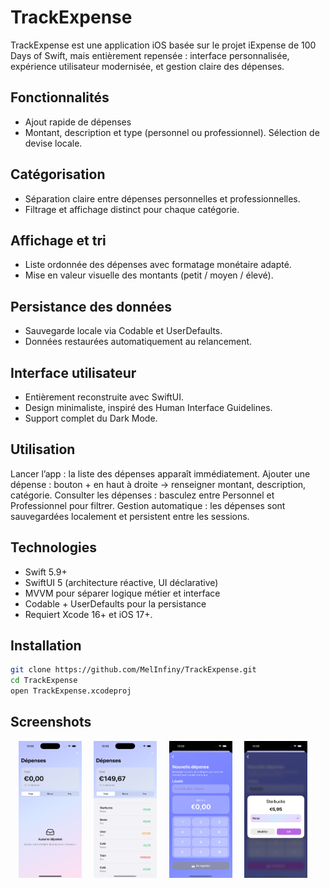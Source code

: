# TrackExpense
TrackExpense est une application iOS basée sur le projet iExpense de 100 Days of Swift, mais entièrement repensée : interface personnalisée, expérience utilisateur modernisée, et gestion claire des dépenses.

## Fonctionnalités
- Ajout rapide de dépenses
- Montant, description et type (personnel ou professionnel).
Sélection de devise locale.

## Catégorisation
- Séparation claire entre dépenses personnelles et professionnelles.
- Filtrage et affichage distinct pour chaque catégorie.

## Affichage et tri
- Liste ordonnée des dépenses avec formatage monétaire adapté.
- Mise en valeur visuelle des montants (petit / moyen / élevé).

## Persistance des données
- Sauvegarde locale via Codable et UserDefaults.
- Données restaurées automatiquement au relancement.

## Interface utilisateur
- Entièrement reconstruite avec SwiftUI.
- Design minimaliste, inspiré des Human Interface Guidelines.
- Support complet du Dark Mode.

## Utilisation
Lancer l’app : la liste des dépenses apparaît immédiatement.
Ajouter une dépense : bouton + en haut à droite → renseigner montant, description, catégorie.
Consulter les dépenses : basculez entre Personnel et Professionnel pour filtrer.
Gestion automatique : les dépenses sont sauvegardées localement et persistent entre les sessions.

## Technologies 
- Swift 5.9+
- SwiftUI 5 (architecture réactive, UI déclarative)
- MVVM pour séparer logique métier et interface
- Codable + UserDefaults pour la persistance
- Requiert Xcode 16+ et iOS 17+.

## Installation
```bash
git clone https://github.com/MelInfiny/TrackExpense.git
cd TrackExpense
open TrackExpense.xcodeproj
```
## Screenshots
<p align="center">
  <img src="iExpense/Screenshot-DefaultView.png" alt="Aperçu de la page d'accueil vide" width="20%"/>&nbsp;&nbsp;&nbsp;&nbsp;
  <img src="iExpense/Screenshot-HomeView.png" alt="Aperçu de la page d'accueil" width="20%"/>&nbsp;&nbsp;&nbsp;&nbsp;
  <img src="iExpense/Screenshot-AddView.png" alt="Aperçu de la page d'ajout des depenses" width="20%"/>&nbsp;&nbsp;&nbsp;&nbsp;
  <img src="iExpense/Screenshot-ConfirmView.png" alt="Aperçu du popup de confirmation" width="20%"/>&nbsp;&nbsp;&nbsp;&nbsp;
</p>

